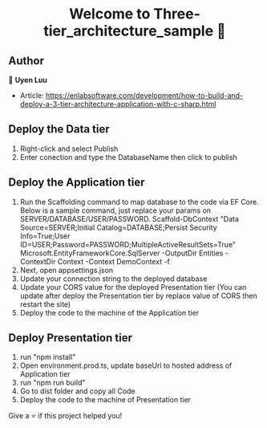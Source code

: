 <h1 align="center">Welcome to Three-tier_architecture_sample 👋</h1>
<p>
</p>

## Author

👤 **Uyen Luu**

* Article: https://enlabsoftware.com/development/how-to-build-and-deploy-a-3-tier-architecture-application-with-c-sharp.html

## Deploy the Data tier
1. Right-click and select Publish
2. Enter conection and type the DatabaseName then click to publish
## Deploy the Application tier
1. Run the Scaffolding command to map database to the code via EF Core.
Below is a sample command, just replace your params on SERVER/DATABASE/USER/PASSWORD.
Scaffold-DbContext "Data Source=SERVER;Initial Catalog=DATABASE;Persist Security Info=True;User ID=USER;Password=PASSWORD;MultipleActiveResultSets=True" Microsoft.EntityFrameworkCore.SqlServer -OutputDir Entities -ContextDir Context -Context DemoContext -f
2. Next, open appsettings.json
3. Update your connection string to the deployed database
4. Update your CORS value for the deployed Presentation tier (You can update after deploy the Presentation tier by replace value of CORS then restart the site)
5. Deploy the code to the machine of the Application tier
## Deploy Presentation tier
1. run "npm install"
2. Open environment.prod.ts, update baseUrl to hosted address of Application tier
3. run "npm run build"
4. Go to dist folder and copy all Code
5. Deploy the code to the machine of Presentation tier

Give a ⭐️ if this project helped you!
